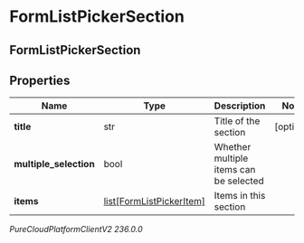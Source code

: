 # FormListPickerSection

## FormListPickerSection

## Properties

|Name | Type | Description | Notes|
|------------ | ------------- | ------------- | -------------|
| **title** | str | Title of the section | [optional] |
| **multiple_selection** | bool | Whether multiple items can be selected | |
| **items** | [list[FormListPickerItem]](FormListPickerItem) | Items in this section | |



_PureCloudPlatformClientV2 236.0.0_
